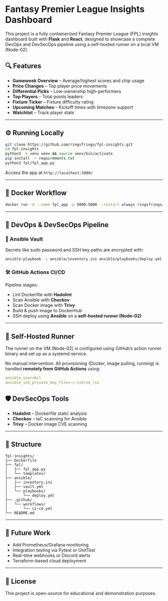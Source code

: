 # Fantasy Premier League Insights Dashboard

This project is a fully containerized Fantasy Premier League (FPL) insights dashboard built with **Flask** and **React**, designed to showcase a complete DevOps and DevSecOps pipeline using a self-hosted runner on a local VM (Node-02).

## 🔍 Features

- **Gameweek Overview** – Average/highest scores and chip usage
- **Price Changes** – Top player price movements
- **Differential Picks** – Low-ownership high-performers
- **Top Players** – Total points leaders
- **Fixture Ticker** – Fixture difficulty rating
- **Upcoming Matches** – Kickoff times with timezone support
- **Watchlist** – Track player stats

---

## ⚙️ Running Locally

```bash
git clone https://github.com/ringsfrings/fpl-insights.git
cd fpl-insights
python3 -m venv venv && source venv/bin/activate
pip install -r requirements.txt
python3 fpl/fpl_app.py
```

Access the app at `http://localhost:5000/`

---

## 🐳 Docker Workflow

```bash
docker run -d --name fpl_app -p 5000:5000 --restart always ringsfrings/fpl-insights-app:latest
```

---

## 🧪 DevOps & DevSecOps Pipeline

### 🔐 Ansible Vault

Secrets like sudo password and SSH key paths are encrypted with:

```bash
ansible-playbook -i ansible/inventory.ini ansible/playbooks/deploy.yml --vault-password-file ~/.vault_pass.txt
```

### 🛠️ GitHub Actions CI/CD

Pipeline stages:

- Lint Dockerfile with **Hadolint**
- Scan Ansible with **Checkov**
- Scan Docker image with **Trivy**
- Build & push image to DockerHub
- SSH deploy using **Ansible** on a **self-hosted runner (Node-02)**

---

## 🤖 Self-Hosted Runner

The runner on the VM (Node-02) is configured using GitHub’s action runner binary and set up as a systemd service.

No manual intervention: All provisioning (Docker, image pulling, running) is handled **remotely from GitHub Actions** using:

```yml
ansible_user=bil
ansible_ssh_private_key_file=~/.ssh/id_rsa
```

## 🛡️ DevSecOps Tools

- **Hadolint** – Dockerfile static analysis
- **Checkov** – IaC scanning for Ansible
- **Trivy** – Docker image CVE scanning

---

## 📁 Structure

```
fpl-insights/
├── Dockerfile
├── fpl/
│   ├── fpl_app.py
│   └── templates/
├── ansible/
│   ├── inventory.ini
│   ├── vault.yml
│   └── playbooks/
│       └── deploy.yml
├── .github/
│   └── workflows/
│       └── ci-cd.yml
└── README.md
```

---

## 🚀 Future Work

- Add Prometheus/Grafana monitoring
- Integration testing via Pytest or UnitTest
- Real-time webhooks or Discord alerts
- Terraform-based cloud deployment

---

## 🧩 License

This project is open-source for educational and demonstration purposes.